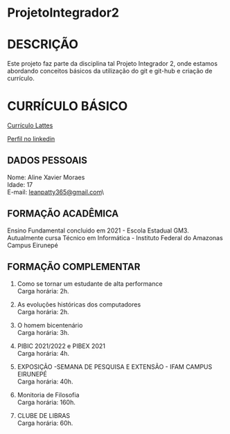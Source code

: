 # ProjetoIntegrador2


# DESCRIÇÃO

Este projeto faz parte da disciplina tal Projeto Integrador 2, onde estamos abordando conceitos básicos da utilização do git e git-hub e criação de currículo.

# CURRÍCULO BÁSICO

[Currículo Lattes](https://lattes.cnpq.br/9806628996695773)

[Perfil no linkedin](www.linkedin.com/in/aline-xavier-9047b7317)

## DADOS PESSOAIS

Nome: Aline Xavier Moraes\
Idade: 17\
E-mail: leanpatty365@gmail.com\

## FORMAÇÃO ACADÊMICA

Ensino Fundamental concluido em 2021 - Escola Estadual GM3.\
Autualmente cursa Técnico em Informática - Instituto Federal do Amazonas Campus Eirunepé

## FORMAÇÃO COMPLEMENTAR

1. Como se tornar um estudante de alta performance\
Carga horária: 2h.

2. As evoluções históricas dos computadores\
Carga horária: 2h.

3. O homem bicentenário\
Carga horária: 3h.

4. PIBIC 2021/2022 e PIBEX 2021\
Carga horária: 4h.

5. EXPOSIÇÃO -SEMANA DE PESQUISA E EXTENSÃO - IFAM CAMPUS EIRUNEPÉ\
Carga horária: 40h.

6. Monitoria de Filosofia\
Carga horária: 160h.

7. CLUBE DE LIBRAS\
Carga horária: 60h.



